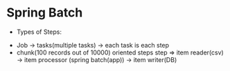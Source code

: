 # Spring Batch

* Types of Steps:
- Job -> tasks(multiple tasks) -> each task is each step
- chunk(100 records out of 10000) oriented steps 
  step => item reader(csv) -> item processor (spring batch(app)) -> item writer(DB)  
